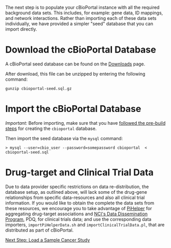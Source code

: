 The next step is to populate your cBioPortal instance with all the required background data sets.  This includes, for example:  gene data, ID mappings, and network interactions.  Rather than importing each of these data sets individually, we have provided a simpler "seed" database that you can import directly.

# Download the cBioPortal Database

A cBioPortal seed database can be found on the [Downloads](Downloads.md#seed-database) page.

After download, this file can be unzipped by entering the following command:

    gunzip cbioportal-seed.sql.gz

# Import the cBioPortal Database

*Important:*  Before importing, make sure that you have [followed the pre-build steps](Pre-Build-Steps.md#prepare_database) for creating the `cbioportal` database.  

Then import the seed database via the `mysql` command:

    > mysql --user=cbio_user --password=somepassword cbioportal  < cbioportal-seed.sql

# Drug-target and Clinical Trial Data

Due to data provider specific restrictions on data re-distribution, the database setup, as outlined above, will lack some of the drug-gene relationships from specific data-resources and also all clinical trial information. If you would like to obtain the complete the data sets from these resources, we encourage you to take advantage of [PiHelper](http://bitbucket.org/armish/pihelper) for aggregating drug-target associations and [NCI's Data Dissemination Program](http://www.cancer.gov/publications/pdq), PDQ, for clinical trials data; and use the corresponding data importers, `importPiHelperData.sh` and `importClinicalTrialData.pl`, that are distributed as part of cBioPortal.

[Next Step: Load a Sample Cancer Study](Load-Sample-Cancer-Study.md)
